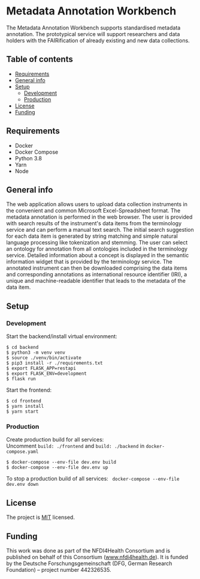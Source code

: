 # Metadata Annotation Workbench
The Metadata Annotation Workbench supports standardised metadata 
annotation. The prototypical service will support researchers and data holders 
with the FAIRification of already existing and new data collections. 

## Table of contents
* [Requirements](#requirements)
* [General info](#general-info)
* [Setup](#setup)
  * [Development](#development)
  * [Production](#production)
* [License](#license)
* [Funding](#funding)

## Requirements
* Docker
* Docker Compose
* Python 3.8
* Yarn
* Node

## General info
The web application allows users to upload data collection instruments in the convenient and common Microsoft Excel-Spreadsheet format. The metadata annotation is performed in the web browser. The user is provided with search results of the instrument's data items from the terminology service and can perform a manual text search. The initial search suggestion for each data item is generated by string matching and simple natural language processing like tokenization and stemming. The user can select an ontology for annotation from all ontologies included in the terminology service. Detailed information about a concept is displayed in the semantic information widget that is provided by the terminology service. The annotated instrument can then be downloaded comprising the data items and corresponding annotations as international resource identifier (IRI), a unique and machine-readable identifier that leads to the metadata of the data item.

## Setup

### Development
Start the backend/install virtual environment:
```
$ cd backend
$ python3 -m venv venv 
$ source ./venv/bin/activate
$ pip3 install -r ./requirements.txt 
$ export FLASK_APP=restapi 
$ export FLASK_ENV=development
$ flask run
```
Start the frontend:
```
$ cd frontend
$ yarn install
$ yarn start
```

### Production

Create production build for all services:  
Uncomment `build: ./frontend` and `build: ./backend` in `docker-compose.yaml`

```
$ docker-compose --env-file dev.env build
$ docker-compose --env-file dev.env up
```

To stop a production build of all services:
` docker-compose --env-file dev.env down`

## License
The project is [MIT](LICENSE) licensed.

## Funding
This work was done as part of the NFDI4Health Consortium and is published on behalf of this Consortium (www.nfdi4health.de). 
It is funded by the Deutsche Forschungsgemeinschaft (DFG, German Research Foundation) – project number 442326535.